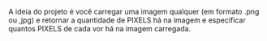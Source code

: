 A ideia do projeto é você carregar uma imagem qualquer (em formato .png ou ,jpg) e retornar a quantidade de PIXELS há na imagem e especificar quantos PIXELS de cada vor há na imagem carregada.
